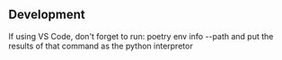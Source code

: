 ## Development

If using VS Code, don't forget to run:  poetry env info --path and put the results of that command as the python interpretor 